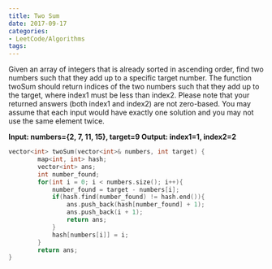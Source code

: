 ```yaml
---
title: Two Sum
date: 2017-09-17
categories:
- LeetCode/Algorithms
tags:
---
```

Given an array of integers that is already sorted in ascending order, find two numbers such that they add up to a specific target number.
The function twoSum should return indices of the two numbers such that they add up to the target, where index1 must be less than index2. Please note that your returned answers (both index1 and index2) are not zero-based.
You may assume that each input would have exactly one solution and you may not use the same element twice.

**Input: numbers={2, 7, 11, 15}, target=9
Output: index1=1, index2=2**

```c++
vector<int> twoSum(vector<int>& numbers, int target) {
        map<int, int> hash;
        vector<int> ans;
        int number_found;
        for(int i = 0; i < numbers.size(); i++){
            number_found = target - numbers[i];
            if(hash.find(number_found) != hash.end()){
                ans.push_back(hash[number_found] + 1);
                ans.push_back(i + 1);
                return ans;
            }
            hash[numbers[i]] = i;
        }
        return ans;
}
```